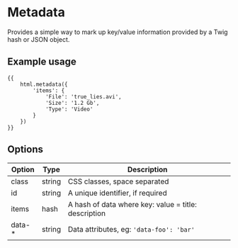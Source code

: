 # Metadata

Provides a simple way to mark up key/value information provided by a Twig hash
or JSON object.

## Example usage

```twig
{{
    html.metadata({
        'items': {
            'File': 'true_lies.avi',
            'Size': '1.2 Gb',
            'Type': 'Video'
        }
    })
}}
```

## Options

Option | Type   | Description
------ | ------ | --------------------------------------------------------------
class  | string | CSS classes, space separated
id     | string | A unique identifier, if required
items  | hash   | A hash of data where key: value = title: description
data-* | string | Data attributes, eg: `'data-foo': 'bar'`